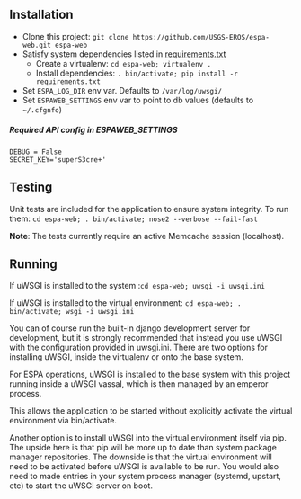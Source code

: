 ## Installation
* Clone this project: `git clone https://github.com/USGS-EROS/espa-web.git espa-web`
* Satisfy system dependencies listed in [requirements.txt](/setup/requirements.txt)
  * Create a virtualenv: `cd espa-web; virtualenv .`
  * Install dependencies: `. bin/activate; pip install -r requirements.txt`
* Set `ESPA_LOG_DIR` env var.  Defaults to `/var/log/uwsgi/`
* Set `ESPAWEB_SETTINGS` env var to point to db values (defaults to `~/.cfgnfo`)

##### Required API config in ESPAWEB_SETTINGS
```
DEBUG = False                                                                      
SECRET_KEY='superS3cre+'                      
```

## Testing
Unit tests are included for the application to ensure system integrity. 
To run them: `cd espa-web; . bin/activate; nose2 --verbose --fail-fast`

**Note**: The tests currently require an active Memcache session (localhost).

## Running
If uWSGI is installed to the system :`cd espa-web; uwsgi -i uwsgi.ini`

If uWSGI is installed to the virtual environment: `cd espa-web; . bin/activate; wsgi -i uwsgi.ini`

You can of course run the built-in django development server for development,
but it is strongly recommended that instead you use uWSGI with the configuration
provided in uwsgi.ini. There are two options for installing uWSGI, inside the virtualenv
or onto the base system.

For ESPA operations, uWSGI is installed to the base system with this project running
inside a uWSGI vassal, which is then managed by an emperor process.

This allows the application to be started without explicitly activate the virtual environment
via bin/activate.

Another option is to install uWSGI into the virtual environment itself via pip. The upside here
is that pip will be more up to date than system package manager repositories.  The downside is 
that the virtual environment will need to be activated before uWSGI is available to be run.
You would also need to made entries in your system process manager (systemd, upstart, etc) to 
start the uWSGI server on boot.
